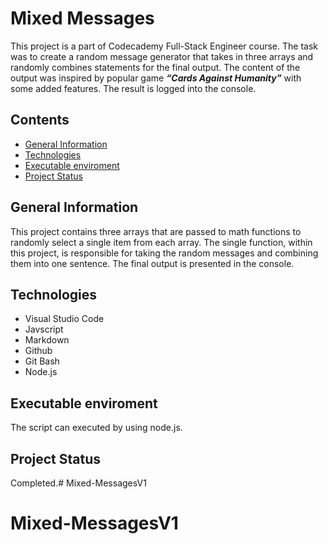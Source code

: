 # Mixed Messages

This project is a part of Codecademy Full-Stack Engineer course. The task was to create a random message generator that takes in three arrays and randomly combines statements for the final output. The content of the output was inspired by popular game *__“Cards Against Humanity”__* with some added features. The result is logged into the console.

## Contents

* [General Information](#general-information)
* [Technologies](#technologies)
* [Executable enviroment](#executable-enviroment)
* [Project Status](#project-status)

## General Information

This project contains three arrays that are passed to math functions to randomly select a single item from each array. The single function, within this project, is responsible for taking the random messages and combining them into one sentence. The final output is presented in the console.

## Technologies

* Visual Studio Code
* Javscript
* Markdown
* Github
* Git Bash
* Node.js

## Executable enviroment

The script can executed by using node.js.

## Project Status

Completed.# Mixed-MessagesV1
# Mixed-MessagesV1
